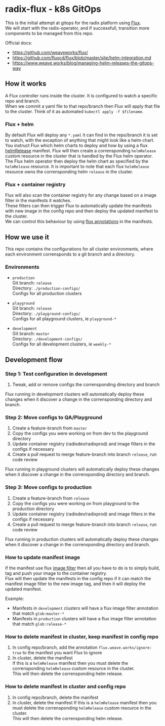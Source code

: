 # radix-flux - k8s GitOps
This is the initial attempt at gitops for the radix platform using [Flux](https://github.com/weaveworks/flux/).  
We will start with the radix-operator, and if successfull, transition more components to be managed from this repo.

Official docs:
- https://github.com/weaveworks/flux/
- https://github.com/fluxcd/flux/blob/master/site/helm-integration.md
- https://www.weave.works/blog/managing-helm-releases-the-gitops-way

## How it works

A Flux controller runs inside the cluster. It is configured to watch a specific repo and branch.  
When we commit a yaml file to that repo/branch then Flux will apply that file to the cluster. Think of it as automated `kubectl apply -f $filename`.  

### Flux + helm
By default Flux will deploy any `*.yaml` it can find in the repo/branch it is set to watch, with the exception of anything that might look like a helm chart.  
You instruct Flux which helm charts to deploy and how by using a flux [helmRelease](https://github.com/weaveworks/flux/blob/master/site/helm-integration.md) manifest. Flux will then create a corrensponding `helmRelease` custom resource in the cluster that is handled by the Flux helm operator. The Flux helm operator then deploy the helm chart as specified by the `helmRelease` resource. It is important to note that each flux `helmRelease` resource owns the corrensponding helm `release` in the cluster.

### Flux + container registry
Flux will also scan the container registry for any change based on a image filter in the manifests it watches.  
These filters can then trigger Flux to automatically update the manifests with new image in the config repo and then deploy the updated manifest to the cluster.   
We can control this behaviour by using [flux annotations](https://github.com/weaveworks/flux/blob/master/site/helm-integration.md#using-annotations-to-control-updates-to-helmrelease-resources) in the manifests.


## How we use it

This repo contains the configurations for all cluster environments, where each environment corrensponds to a git branch and a directory.  

### Environments

- `production`  
  Git branch: `release`  
  Directory: `./production-configs/`  
  Configs for all production clusters  

- `playground`  
  Git branch: `release`  
  Directory: `./playground-configs/`  
  Configs for all playground clusters, ie `playground-*`  

- `development`  
  Git branch: `master`  
  Directory: `./development-configs/`  
  Configs for all development clusters, ie `weekly-*`  


## Development flow

### Step 1: Test configuration in development

1. Tweak, add or remove configs the corrensponding directory and branch

Flux running in development clusters will automatically deploy these changes when it discover a change in the corrensponding directory and branch.

### Step 2: Move configs to QA/Playground

1. Create a feature-branch from `master`
1. Copy the configs you were working on from dev to the playground directory
1. Update container registry (radixdev/radixprod) and image filters in the configs if necessary
1. Create a pull request to merge feature-branch into branch `release`, run code review

Flux running in playground clusters will automatically deploy these changes when it discover a change in the corrensponding directory and branch.

### Step 3: Move configs to production

1. Create a feature-branch from `release`
1. Copy the configs you were working on from playground to the production directory
1. Update container registry (radixdev/radixprod) and image filters in the configs if necessary
1. Create a pull request to merge feature-branch into branch `release`, run code review

Flux running in production clusters will automatically deploy these changes when it discover a change in the corrensponding directory and branch.


### How to update manifest image

If the manifest use flux [image filter](https://github.com/weaveworks/flux/blob/master/site/fluxctl.md#using-annotations) then all you have to do is to simply build, tag and push your image to the container registry.  
Flux will then update the manifests in the config repo if it can match the manifest image filter to the new image tag, and then it will deploy the updated manifest.

Example:  
- Manifests in `development` clusters will have a flux image filter annotation that match `glob:master-*`
- Manifests in `production` clusters will have a flux image filter annotation that match `glob:release-*`  


### How to delete manifest in cluster, keep manifest in config repo

1. In config repo/branch, add the annotation `flux.weave.works/ignore: true` to the manifest you want Flux to ignore
1. In cluster, delete the manifest  
   If this is a `helmRelease` manifest then you must delete the corrensponding `helmRelease` custom resource in the cluster.  
   This will then delete the corrensponding helm release.


### How to delete manifest in cluster and config repo

1. In config repo/branch, delete the manifest
1. In cluster, delete the manifest
   If this is a `helmRelease` manifest then you must delete the corrensponding `helmRelease` custom resource in the cluster.  
   This will then delete the corrensponding helm release.
  
